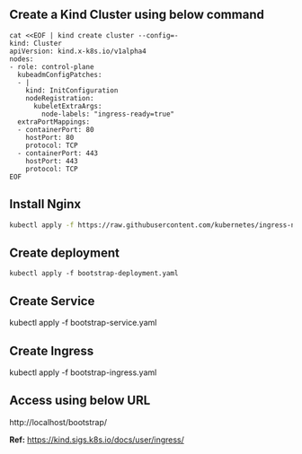 ## Create a Kind Cluster using below command

    cat <<EOF | kind create cluster --config=-
    kind: Cluster
    apiVersion: kind.x-k8s.io/v1alpha4
    nodes:
    - role: control-plane
      kubeadmConfigPatches:
      - |
        kind: InitConfiguration
        nodeRegistration:
          kubeletExtraArgs:
            node-labels: "ingress-ready=true"
      extraPortMappings:
      - containerPort: 80
        hostPort: 80
        protocol: TCP
      - containerPort: 443
        hostPort: 443
        protocol: TCP
    EOF


## Install Nginx 

```bash
kubectl apply -f https://raw.githubusercontent.com/kubernetes/ingress-nginx/main/deploy/static/provider/kind/deploy.yaml
```

## Create deployment
    kubectl apply -f bootstrap-deployment.yaml

## Create Service
kubectl apply -f bootstrap-service.yaml

## Create Ingress
kubectl apply -f bootstrap-ingress.yaml
## Access using below URL

http://localhost/bootstrap/


**Ref:** https://kind.sigs.k8s.io/docs/user/ingress/